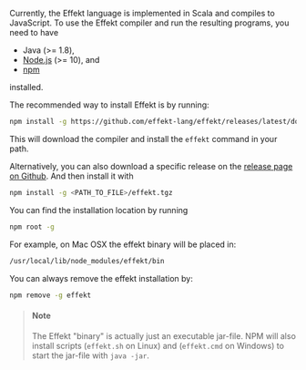 Currently, the Effekt language is implemented in Scala and compiles to JavaScript.
To use the Effekt compiler and run the resulting programs, you need to have

- Java (>= 1.8),
- [Node.js](https://nodejs.org/en/) (>= 10), and
- [npm](https://www.npmjs.com)

installed.

The recommended way to install Effekt is by running:
```bash
npm install -g https://github.com/effekt-lang/effekt/releases/latest/download/effekt.tgz
```
This will download the compiler and install the `effekt` command in your path.

Alternatively, you can also download a specific release on the
[release page on Github](https://github.com/effekt-lang/effekt/releases).
And then install it with
```bash
npm install -g <PATH_TO_FILE>/effekt.tgz
```

You can find the installation location by running

```bash
npm root -g
```
For example, on Mac OSX the effekt binary will be placed in:
```bash
/usr/local/lib/node_modules/effekt/bin
```

You can always remove the effekt installation by:
```bash
npm remove -g effekt
```

> #### Note
> The Effekt "binary" is actually just an executable jar-file. NPM will
> also install scripts (`effekt.sh` on Linux) and (`effekt.cmd` on Windows) to
> start the jar-file with `java -jar`.